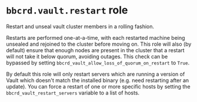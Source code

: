 `bbcrd.vault.restart` role
==========================

Restart and unseal vault cluster members in a rolling fashion.

Restarts are performed one-at-a-time, with each restarted machine being
unsealed and rejoined to the cluster before moving on. This role will also (by
default) ensure that enough nodes are present in the cluster that a restart
will not take it below quorum, avoiding outages. This check can be bypassed by
setting `bbcrd_vault_allow_loss_of_quorum_on_restart` to `True`.

By default this role will only restart servers which are running a version of
Vault which doesn't match the installed binary (e.g. need restarting after an
update). You can force a restart of one or more specific hosts by setting the
`bbcrd_vault_restart_servers` variable to a list of hosts.
